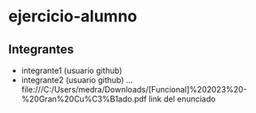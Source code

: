 # ejercicio-alumno

## Integrantes

- integrante1 (usuario github)
- integrante2 (usuario github)
...
file:///C:/Users/medra/Downloads/[Funcional]%202023%20-%20Gran%20Cu%C3%B1ado.pdf link del enunciado